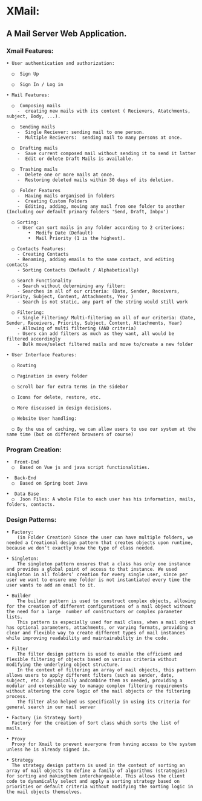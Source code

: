 # XMail: 
  ## A Mail Server Web Application.
  
  ### Xmail Features:
  
    • User authentication and authorization:
  
      ○  Sign Up
      
      ○  Sign In / Log in
    
    • Mail Features:
    
      ○  Composing mails
        -  creating new mails with its content ( Recievers, Atatchments, subject, Body, ...).
      
      ○  Sending mails
        -  Single Reciever: sending mail to one person.
        -  Multiple Recievers:  sending mail to many persons at once.
      
      ○  Drafting mails
        -  Save current composed mail without sending it to send it latter
        -  Edit or delete Draft Mails is available.
      
      ○  Trashing mails
        -  Delete one or more mails at once.
        -  Restoring deleted mails within 30 days of its deletion.
      
      ○  Folder Features
        -  Having mails organised in folders
        -  Creating Custom Folders
        -  Editing, adding, moving any mail from one folder to another (Including our default primary folders 'Send, Draft, Inbpx')
      
      ○ Sorting:
        - User can sort mails in any folder according to 2 criterions:
            •  Modify Date (Default)
            •  Mail Priority (1 is the highest).
      
      ○ Contacts Features:
        - Creating Contacts
        - Renaming, adding emails to the same contact, and editing contacts
        - Sorting Contacts (Default / Alphabetically)
      
      ○ Search Functionality
        - Search without determining any filter:
        - Searches in all of our criteria: (Date, Sender, Receivers, Priority, Subject, Content, Attachments, Year )
        - Search is not static, any part of the string would still work
      
      ○ Filtering:
        - Single Filtering/ Multi-filtering on all of our criteria: (Date, Sender, Receivers, Priority, Subject, Content, Attachments, Year)
        - Allowing of multi filtering (AND criteria)
        - Users can add filters as much as they want, all would be filtered accordingly
        - Bulk move/select filtered mails and move to/create a new folder
    
    • User Interface Features:
    
      ○ Routing
      
      ○ Pagination in every folder
      
      ○ Scroll bar for extra terms in the sidebar
      
      ○ Icons for delete, restore, etc.
      
      ○ More discussed in design decisions.
      
      ○ Website User handling:
      
      ○ By the use of caching, we can allow users to use our system at the same time (but on different browsers of course)

  ### Program Creation:

    •  Front-End
      ○  Based on Vue js and java script functionalities.
    
    •  Back-End
      ○  Based on Spring boot Java
    
    •  Data Base
      ○  Json Files: A whole File to each user has his information, mails, folders, contacts.
  ### Design Patterns:
    
    • Factory:
        (in Folder Creation) Since the user can have multiple folders, we needed a Creational design pattern that creates objects upon runtime, because we don’t exactly know the type of class needed.
    
    • Singleton:
        The singleton pattern ensures that a class has only one instance and provides a global point of access to that instance. We used singleton in all folders’ creation for every single user, since per user we want to ensure one folder is not instantiated every time the user wants to add an email to it.
    
    • Builder
        The builder pattern is used to construct complex objects, allowing for the creation of different configurations of a mail object without the need for a large  number of constructors or complex parameter lists. 
        This pattern is especially used for mail class, when a mail object has optional parameters, attachments, or varying formats, providing a clear and flexible way to create different types of mail instances while improving readability and maintainability in the code.
    
    • Filter
        The filter design pattern is used to enable the efficient and flexible filtering of objects based on various criteria without modifying the underlying object structure.
        In the context of filtering an array of mail objects, this pattern allows users to apply different filters (such as sender, date, subject, etc.) dynamically andcombine them as needed, providing a modular and extensible way to manage complex filtering requirements without altering the core logic of the mail objects or the filtering process.
        The filter also helped us specifically in using its Criteria for general search in our mail server
    
    • Factory (in Strategy Sort)
      Factory for the creation of Sort class which sorts the list of mails.
    
    • Proxy
      Proxy for Xmail to prevent everyone from having access to the system unless he is already signed in.
    
    • Strategy
      The strategy design pattern is used in the context of sorting an array of mail objects to define a family of algorithms (strategies) for sorting and makingthem interchangeable. This allows the client code to dynamically select and apply a sorting strategy based on priorities or default criteria without modifying the sorting logic in the mail objects themselves.  
